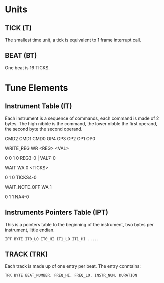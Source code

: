 # Units #

## TICK (T) ##

The smallest time unit, a tick is equivalent to 1 frame interrupt call.

## BEAT (BT) ##

One beat is 16 TICKS. 

# Tune Elements #

## Instrument Table (IT) ##

Each instrument is a sequence of commands, each command is made of 2 bytes. The high nibble is the command, the lower nibble the first operand,
the second byte the second operand.

CMD2 CMD1 CMD0 OP4 OP3 OP2 OP1 OP0 

WRITE_REG   WR \<REG> \<VAL>

  0 0 1 0 REG3-0 | VAL7-0 
  
WAIT        WA 0 \<TICKS>

  0 1 0 TICKS4-0
  
WAIT_NOTE_OFF WA 1 

  0 1 1 NA4-0

## Instruments Pointers Table (IPT) ##

This is a pointers table to the beginning of the instrument, two bytes per instrument, little endian.

```
IPT BYTE IT0_LO IT0_HI IT1_LO IT1_HI .....
```

## TRACK (TRK) ##

Each track is made up of one entry per beat. The entry conntains:

```
TRK BYTE BEAT_NUMBER, FREQ_HI, FREQ_LO, INSTR_NUM, DURATION
```
